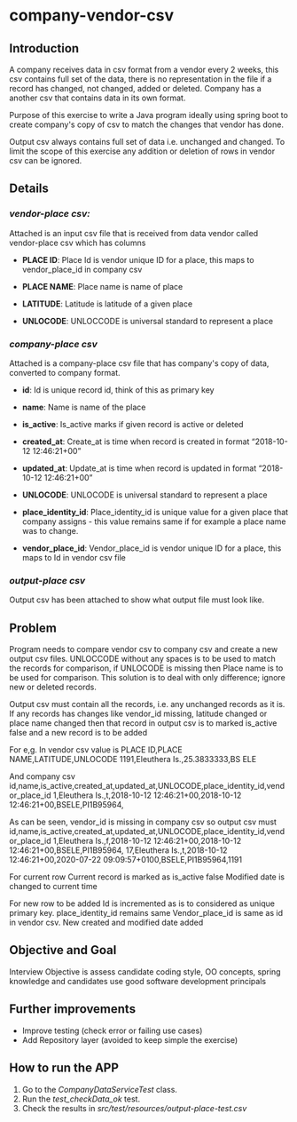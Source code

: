 # company-vendor-csv

## **Introduction** 

A company receives data in csv format from a vendor every 2 weeks, this csv contains full set of the data, there is no representation in the file if a record has changed, not changed, added or deleted. 
Company has a another csv that contains data in its own format.  

Purpose of this exercise to write a Java program ideally using spring boot to create company's copy of csv to match the changes that vendor has done. 

Output csv always contains full set of data i.e. unchanged and changed. To limit the scope of this exercise any addition or deletion of rows in vendor csv can be ignored.

## **Details**
### _vendor-place csv:_

Attached is an input csv file that is received from data vendor called vendor-place csv which has columns

* **PLACE ID**: Place Id is vendor unique ID for a place, this maps to vendor_place_id in company csv
 
* **PLACE NAME**:  Place name is name of place

* **LATITUDE**: Latitude is latitude of a given place 

* **UNLOCODE**: UNLOCCODE is universal standard to represent a place  

### _company-place csv_

Attached is a company-place csv file that has company's copy of data, converted to company format.

* **id**: Id is unique record id, think of this as primary key 

* **name**: Name is name of the place
  
* **is_active**: Is_active marks if given record is active or deleted
 
* **created_at**: Create_at is time when record is created in format “2018-10-12 12:46:21+00”
 
* **updated_at**: Update_at is time when record is updated in format “2018-10-12 12:46:21+00”
 
* **UNLOCODE**: UNLOCODE is universal standard to represent a place 

* **place_identity_id**: Place_identity_id is unique value for a given place that company assigns - this value remains same if for example a place name was to change.
 
* **vendor_place_id**: Vendor_place_id is vendor unique ID for a place, this maps to Id in vendor csv file
 
### _output-place csv_

Output csv has been attached to show what output file must look like.
 
## **Problem**

Program needs to compare vendor csv to company csv and create a new output csv files. 
UNLOCCODE without any spaces is to be used to match the records for comparison, if UNLOCODE is missing then Place name is to be used for comparison.
This solution is to deal with only difference; ignore new or deleted records.
 
Output csv must contain all the records, i.e. any unchanged records as it is. If any records has changes like vendor_id missing, latitude changed or place name changed then that record in output csv is to marked is_active false and a new record is to be added

For e,g.
In vendor csv value is 
PLACE ID,PLACE NAME,LATITUDE,UNLOCODE
1191,Eleuthera Is.,25.3833333,BS ELE

And company csv 
id,name,is_active,created_at,updated_at,UNLOCODE,place_identity_id,vendor_place_id
1,Eleuthera Is.,t,2018-10-12 12:46:21+00,2018-10-12 12:46:21+00,BSELE,PI1B95964,

As can be seen, vendor_id is missing in company csv so output csv must 
id,name,is_active,created_at,updated_at,UNLOCODE,place_identity_id,vendor_place_id
1,Eleuthera Is.,f,2018-10-12 12:46:21+00,2018-10-12 12:46:21+00,BSELE,PI1B95964,
17,Eleuthera Is.,t,2018-10-12 12:46:21+00,2020-07-22 09:09:57+0100,BSELE,PI1B95964,1191

For current row 
Current record is marked as is_active false
Modified date is changed to current time

For new row to be added
Id is incremented as is to considered as unique primary key.
place_identity_id remains same 
Vendor_place_id is same as id in vendor csv.
New created and modified date added

## **Objective and Goal**

Interview Objective is assess candidate coding style, OO concepts, spring knowledge and candidates use good software development principals

## **Further improvements**

* Improve testing (check error or failing use cases)
* Add Repository layer (avoided to keep simple the exercise)

## **How to run the APP**

1. Go to the _CompanyDataServiceTest_ class.
2. Run the _test_checkData_ok_ test.
3. Check the results in _src/test/resources/output-place-test.csv_